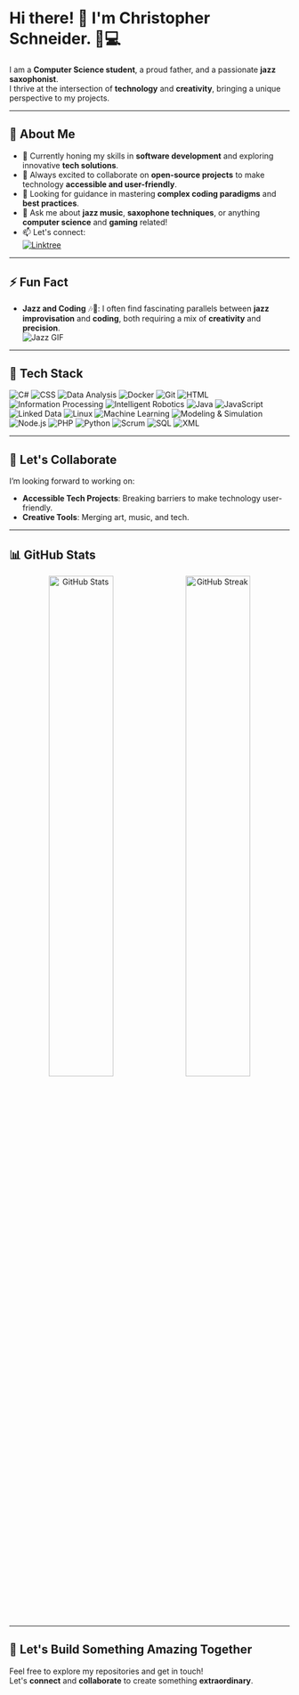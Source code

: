 # Hi there! 👋 I'm Christopher Schneider. 🎷💻

I am a **Computer Science student**, a proud father, and a passionate **jazz saxophonist**.  
I thrive at the intersection of **technology** and **creativity**, bringing a unique perspective to my projects.

---

## 🚀 About Me

- 🎯 Currently honing my skills in **software development** and exploring innovative **tech solutions**.  
- 🌟 Always excited to collaborate on **open-source projects** to make technology **accessible and user-friendly**.  
- 🧠 Looking for guidance in mastering **complex coding paradigms** and **best practices**.  
- 🎷 Ask me about **jazz music**, **saxophone techniques**, or anything **computer science** and **gaming** related!  
- 📫 Let's connect:  
  [![Linktree](https://img.shields.io/badge/-Linktree-39e09b?logo=Linktree&style=for-the-badge)](https://chris-schneider.com/linktree)


---

## ⚡ Fun Fact  

- **Jazz and Coding** 🎶🤖: I often find fascinating parallels between **jazz improvisation** and **coding**, both requiring a mix of **creativity** and **precision**.  
![Jazz GIF](https://media.giphy.com/media/xT0xeJpnrWC4XWblEk/giphy.gif)

---

## 🔨 Tech Stack

![C#](https://img.shields.io/badge/-C%23-239120?style=for-the-badge&logo=c-sharp&logoColor=white)
![CSS](https://img.shields.io/badge/-CSS-1572B6?style=for-the-badge&logo=css3&logoColor=white)
![Data Analysis](https://img.shields.io/badge/-Data%20Analysis-4A90E2?style=for-the-badge&logo=pandas&logoColor=white)
![Docker](https://img.shields.io/badge/-Docker-2496ED?style=for-the-badge&logo=docker&logoColor=white)
![Git](https://img.shields.io/badge/-Git-F05032?style=for-the-badge&logo=git&logoColor=white)
![HTML](https://img.shields.io/badge/-HTML-E34F26?style=for-the-badge&logo=html5&logoColor=white)
![Information Processing](https://img.shields.io/badge/-Information%20Processing%20%26%20Retrieval-FF6F61?style=for-the-badge&logo=apache&logoColor=white)
![Intelligent Robotics](https://img.shields.io/badge/-Intelligent%20Robotics-009688?style=for-the-badge&logo=robotframework&logoColor=white)
![Java](https://img.shields.io/badge/-Java-007396?style=for-the-badge&logo=java&logoColor=white)
![JavaScript](https://img.shields.io/badge/-JavaScript-F7DF1E?style=for-the-badge&logo=javascript&logoColor=black)
![Linked Data](https://img.shields.io/badge/-Linked%20Data-4CAF50?style=for-the-badge&logo=semanticweb&logoColor=white)
![Linux](https://img.shields.io/badge/-Linux-FCC624?style=for-the-badge&logo=linux&logoColor=black)
![Machine Learning](https://img.shields.io/badge/-Machine%20Learning-FF6F00?style=for-the-badge&logo=tensorflow&logoColor=white)
![Modeling & Simulation](https://img.shields.io/badge/-Modeling%20%26%20Simulation-3E7CB1?style=for-the-badge&logo=unity&logoColor=white)
![Node.js](https://img.shields.io/badge/-Node.js-339933?style=for-the-badge&logo=nodedotjs&logoColor=white)
![PHP](https://img.shields.io/badge/-PHP-777BB4?style=for-the-badge&logo=php&logoColor=white)
![Python](https://img.shields.io/badge/-Python-3776AB?style=for-the-badge&logo=python&logoColor=white)
![Scrum](https://img.shields.io/badge/-Scrum-6DB33F?style=for-the-badge&logo=scrum&logoColor=white)
![SQL](https://img.shields.io/badge/-SQL-4479A1?style=for-the-badge&logo=postgresql&logoColor=white)
![XML](https://img.shields.io/badge/-XML-FF6600?style=for-the-badge&logo=w3c&logoColor=white)


---

## 👯 Let's Collaborate  

I’m looking forward to working on:  
- **Accessible Tech Projects**: Breaking barriers to make technology user-friendly.  
- **Creative Tools**: Merging art, music, and tech.  

---

## 📊 GitHub Stats  

<div align="center">
  <img src="https://github-readme-stats.vercel.app/api?username=ChrisKnorri&show_icons=true&theme=radical" alt="GitHub Stats" width="48%" />
  <img src="https://github-readme-streak-stats.herokuapp.com/?user=ChrisKnorri&theme=radical" alt="GitHub Streak" width="48%" />
</div>

---

## 🌟 Let's Build Something Amazing Together  

Feel free to explore my repositories and get in touch!  
Let's **connect** and **collaborate** to create something **extraordinary**.
